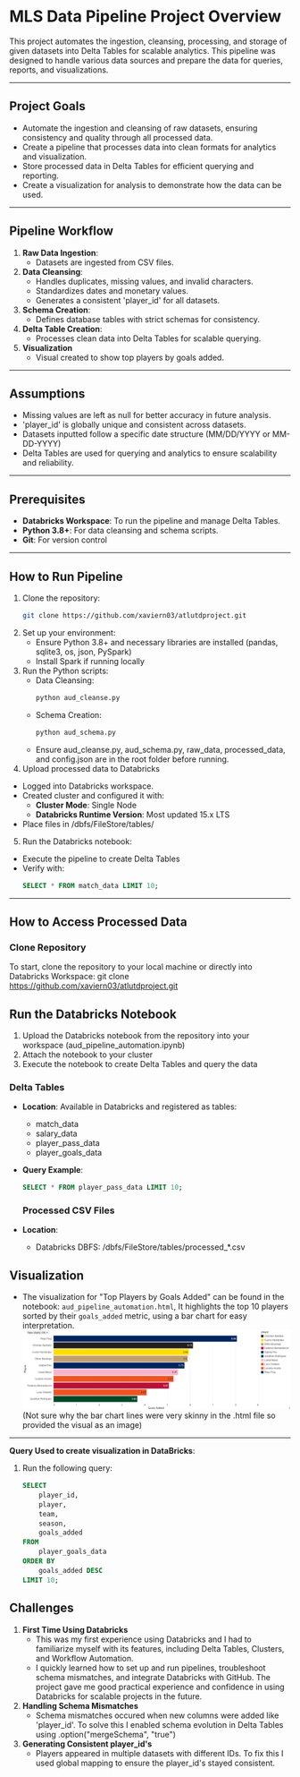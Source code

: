 # MLS Data Pipeline Project Overview
This project automates the ingestion, cleansing, processing, and storage of given datasets into Delta Tables for scalable analytics. This pipeline was designed to handle various data sources and prepare the data for queries, reports, and visualizations.

---

## Project Goals
- Automate the ingestion and cleansing of raw datasets, ensuring consistency and quality through all processed data.
- Create a pipeline that processes data into clean formats for analytics and visualization.
- Store processed data in Delta Tables for efficient querying and reporting.
- Create a visualization for analysis to demonstrate how the data can be used.

---

## Pipeline Workflow
1. **Raw Data Ingestion**:
   - Datasets are ingested from CSV files.
2. **Data Cleansing**:
   - Handles duplicates, missing values, and invalid characters.
   - Standardizes dates and monetary values.
   - Generates a consistent 'player_id' for all datasets.
3. **Schema Creation**:
   - Defines database tables with strict schemas for consistency.
4. **Delta Table Creation**:
   - Processes clean data into Delta Tables for scalable querying.
5. **Visualization**
   - Visual created to show top players by goals added.

---

## Assumptions
  - Missing values are left as null for better accuracy in future analysis.
  - 'player_id' is globally unique and consistent across datasets.
  - Datasets inputted follow a specific date structure (MM/DD/YYYY or MM-DD-YYYY)
  - Delta Tables are used for querying and analytics to ensure scalability and reliability.

---
  
## Prerequisites
- **Databricks Workspace**: To run the pipeline and manage Delta Tables.
- **Python 3.8+**: For data cleansing and schema scripts.
- **Git**: For version control

---

## How to Run Pipeline
  1. Clone the repository:
     ```bash
     git clone https://github.com/xaviern03/atlutdproject.git
     ```
2. Set up your environment:
   - Ensure Python 3.8+ and necessary libraries are installed (pandas, sqlite3, os, json, PySpark)
   - Install Spark if running locally
3. Run the Python scripts:
   - Data Cleansing:
     ```bash
     python aud_cleanse.py
     ```
   - Schema Creation:
     ```bash
     python aud_schema.py
     ```
   - Ensure aud_cleanse.py, aud_schema.py, raw_data, processed_data, and config.json are in the root folder before running.
4. Upload processed data to Databricks
  - Logged into Databricks workspace.
  - Created cluster and configured it with:
      - **Cluster Mode**: Single Node
      - **Databricks Runtime Version**: Most updated 15.x LTS
  - Place files in /dbfs/FileStore/tables/
5. Run the Databricks notebook:
  - Execute the pipeline to create Delta Tables
  - Verify with:
    ```sql
    SELECT * FROM match_data LIMIT 10;
    ```

---

## How to Access Processed Data
### Clone Repository
To start, clone the repository to your local machine or directly into Databricks Workspace:
git clone https://github.com/xaviern03/atlutdproject.git

## Run the Databricks Notebook
1. Upload the Databricks notebook from the repository into your workspace (aud_pipeline_automation.ipynb)
2. Attach the notebook to your cluster
3. Execute the notebook to create Delta Tables and query the data

### Delta Tables
- **Location**: Available in Databricks and registered as tables:
  - match_data
  - salary_data
  - player_pass_data
  - player_goals_data

- **Query Example**:
  ```sql
  SELECT * FROM player_pass_data LIMIT 10;
  ```

  ### Processed CSV Files
- **Location**:
  - Databricks DBFS: /dbfs/FileStore/tables/processed_*.csv

## Visualization
- The visualization for "Top Players by Goals Added" can be found in the notebook: `aud_pipeline_automation.html`, It highlights the top 10 players sorted by their `goals_added` metric, using a bar chart for easy interpretation.
    ![Top Players by Goals Added](topgadded.PNG)
(Not sure why the bar chart lines were very skinny in the .html file so provided the visual as an image)
---
**Query Used to create visualization in DataBricks**:
 1. Run the following query:
     ```sql
     SELECT 
         player_id,
         player,
         team,
         season,
         goals_added
     FROM 
         player_goals_data
     ORDER BY 
         goals_added DESC
     LIMIT 10;
     ```

## Challenges
1. **First Time Using Databricks**
   - This was my first experience using Databricks and I had to familiarize myself with its features, including Delta Tables, Clusters, and Workflow Automation.
   - I quickly learned how to set up and run pipelines, troubleshoot schema mismatches, and integrate Databricks with GitHub. The project gave me good practical experience and confidence in using Databricks for scalable projects in the future.
2. **Handling Schema Mismatches**
   - Schema mismatches occured when new columns were added like 'player_id'. To solve this I enabled schema evolution in Delta Tables using .option("mergeSchema", "true")
3. **Generating Consistent player_id's**
   - Players appeared in multiple datasets with different IDs. To fix this I used global mapping to ensure the player_id's stayed consistent.
     


  
    





